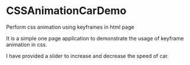 # CSSAnimationCarDemo
Perform css animation using keyframes in html page

It is a simple one page application to demonstrate the usage of keyframe animation in css.

I have provided a slider to increase and decrease the speed of car.
